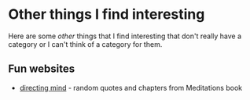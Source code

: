 # Other things I find interesting
Here are some _other_ things that I find interesting that don't really have a category or I can't think of a category for them.

## Fun websites
- [directing mind](http://directingmind.com/) - random quotes and chapters from Meditations book
